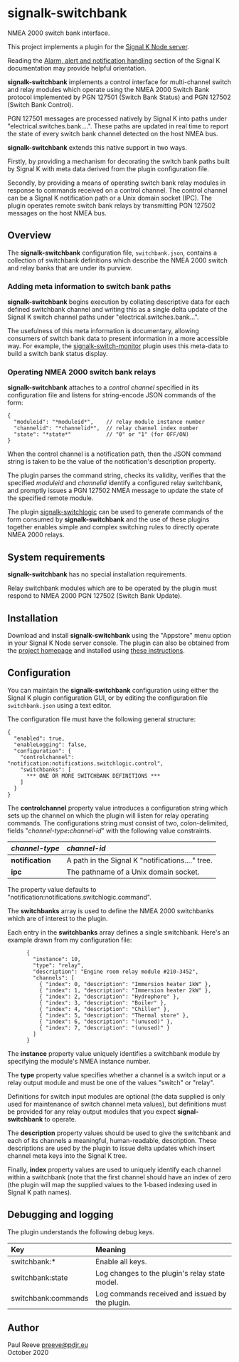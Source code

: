 # signalk-switchbank

NMEA 2000 switch bank interface.

This project implements a plugin for the
[Signal K Node server](https://github.com/SignalK/signalk-server-node).

Reading the [Alarm, alert and notification handling](http://signalk.org/specification/1.0.0/doc/notifications.html)
section of the Signal K documentation may provide helpful orientation.

__signalk-switchbank__ implements a control interface for multi-channel
switch and relay modules which operate using the NMEA 2000 Switch Bank
protocol implemented by PGN 127501 (Switch Bank Status) and  PGN 127502
(Switch Bank Control).

PGN 127501 messages are processed natively by Signal K into paths under
"electrical.switches.bank....".
These paths are updated in real time to report the state of every
switch bank channel detected on the host NMEA bus.

__signalk-switchbank__ extends this native support in two ways.

Firstly, by providing a mechanism for decorating the switch bank paths
built by Signal K with meta data derived from the plugin configuration
file.

Secondly, by providing a means of operating switch bank relay modules
in response to commands received on a control channel.
The control channel can be a Signal K notification path or a Unix domain
socket (IPC).
The plugin operates remote switch bank relays by transmitting PGN 127502
messages on the host NMEA bus.

## Overview

The __signalk-switchbank__ configuration file, ```switchbank.json```,
contains a collection of switchbank definitions which describe the NMEA
2000 switch and relay banks that are under its purview.

### Adding meta information to switch bank paths

__signalk-switchbank__ begins execution by collating descriptive data
for each defined switchbank channel and writing this as a single delta
update of the Signal K switch channel paths under
"electrical.switches.bank...".

The usefulness of this meta information is documentary, allowing
consumers of switch bank data to present information in a more
accessible way.
For example, the
[signalk-switch-monitor](https://github.com/preeve9534/signalk-switch-monitor)
plugin uses this meta-data to build a switch bank status display.

### Operating NMEA 2000 switch bank relays 

__signalk-switchbank__ attaches to a *control channel* specified in its
configuration file and listens for string-encode JSON commands of the
form:
```
{
  "moduleid": "*moduleid*",    // relay module instance number
  "channelid": "*channelid*",  // relay channel index number
  "state": "*state*"           // "0" or "1" (for OFF/ON)
}
```

When the control channel is a notification path, then the JSON command
string is taken to be the value of the notification's description
property.

The plugin parses the command string, checks its validity, verifies
that the specified *moduleid* and *channelid* identify a configured
relay switchbank, and promptly issues a PGN 127502 NMEA message to
update the state of the specified remote module.

The plugin
[signalk-switchlogic](https://github.com/preeve9534/signalk-switchlogic)
can be used to generate commands of the form consumed by
__signalk-switchbank__ and the use of these plugins together enables
simple and complex switching rules to directly operate NMEA 2000
relays. 
 
## System requirements

__signalk-switchbank__ has no special installation requirements.

Relay switchbank modules which are to be operated by the plugin must
respond to NMEA 2000 PGN 127502 (Switch Bank Update).

## Installation

Download and install __signalk-switchbank__ using the "Appstore" menu
option in your Signal K Node server console.
The plugin can also be obtained from the 
[project homepage](https://github.com/preeve9534/signalk-switchbank)
and installed using
[these instructions](https://github.com/SignalK/signalk-server-node/blob/master/SERVERPLUGINS.md).

## Configuration

You can maintain the __signalk-switchbank__ configuration using either
the Signal K plugin configuration GUI, or by editing the configuration
file ```switchbank.json``` using a text editor.

The configuration file must have the following general structure:
```
{
  "enabled": true,
  "enableLogging": false,
  "configuration": {
    "controlchannel": "notification:notifications.switchlogic.control",
    "switchbanks": [
      *** ONE OR MORE SWITCHBANK DEFINITIONS ***
    ]
  }
}
```

The __controlchannel__ property value introduces a configuration string
which sets up the channel on which the plugin will listen for relay
operating commands.
The configurations string must consist of two, colon-delimited, fields
"*channel-type*__:__*channel-id*" with the following value constraints.

| *channel-type*   | *channel-id*                                               |
|:-----------------|:-----------------------------------------------------------|
| __notification__ | A path in the Signal K "notifications...." tree.           |
| __ipc__          | The pathname of a Unix domain socket.                      |

The property value defaults to "notification:notifications.switchlogic.command".

The __switchbanks__ array is used to define the NMEA 2000 switchbanks
which are of interest to the plugin.

Each entry in the __switchbanks__ array defines a single switchbank.
Here's an example drawn from my configuration file:
```
      {
        "instance": 10,
        "type": "relay",
        "description": "Engine room relay module #210-3452",
        "channels": [
          { "index": 0, "description": "Immersion heater 1kW" },
          { "index": 1, "description": "Immersion heater 2kW" },
          { "index": 2, "description": "Hydrophore" },
          { "index": 3, "description": "Boiler" },
          { "index": 4, "description": "Chiller" },
          { "index": 5, "description": "Thermal store" },
          { "index": 6, "description": "(unused)" },
          { "index": 7, "description": "(unused)" }
        ]
      }
```

The __instance__ property value uniquely identifies a switchbank module
by specifying the module's NMEA instance number.

The __type__ property value specifies whether a channel is a switch
input or a relay output module and must be one of the values "switch"
or "relay".

Definitions for switch input modules are optional (the data supplied is
only used for maintenance of switch channel meta values), but
definitions must be provided for any relay output modules that you
expect __signal-switchbank__ to operate. 

The __description__ property values should be used to give the
switchbank and each of its channels a meaningful, human-readable,
description.
These descriptions are used by the plugin to issue delta updates which
insert channel meta keys into the Signal K tree.

Finally, __index__ property values are used to uniquely identify each
channel within a switchbank (note that the first channel should have an
index of zero (the plugin will map the supplied values to the 1-based
indexing used in Signal K path names).

## Debugging and logging

The plugin understands the following debug keys.

| Key                 | Meaning                                         |
|:--------------------|:------------------------------------------------|
| switchbank:\*       | Enable all keys.                                |
| switchbank:state    | Log changes to the plugin's relay state model.  |
| switchbank:commands | Log commands received and issued by the plugin. |

## Author

Paul Reeve <preeve@pdjr.eu>\
October 2020
